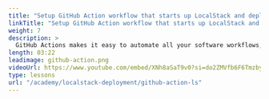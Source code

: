 ```yaml
---
title: "Setup GitHub Action workflow that starts up LocalStack and deploys the infrastructure"
linkTitle: "Setup GitHub Action workflow that starts up LocalStack and deploys the infrastructure"
weight: 7
description: >
  GitHub Actions makes it easy to automate all your software workflows, with CI/CD. Build, test, and deploy your code right from GitHub. The objective of this video is to use localstack along with all the infra built, for testing the code. Thus ensuring that the code to be merged in the main repo would work on the actual AWS infra that is deployed.
length: 03:22
leadimage: github-action.png
videoUrl: https://www.youtube.com/embed/XNh8aSaT9v0?si=do2ZMVfb6F6Tmzby
type: lessons
url: "/academy/localstack-deployment/github-action-ls"
---
```

